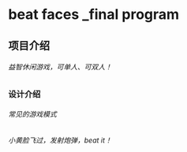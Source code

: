 # beat faces    _final program
## 项目介绍
###### 益智休闲游戏，可单人、可双人！
### 设计介绍
###### 常见的游戏模式
###### 小黄脸飞过，发射炮弹，beat it！

